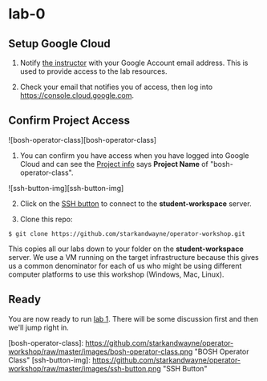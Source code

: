 # lab-0

## Setup Google Cloud

1. Notify [the instructor][instructor_email] with your Google Account email address.  This is used to provide access to the lab resources.

2. Check your email that notifies you of access, then log into https://console.cloud.google.com.

## Confirm Project Access

![bosh-operator-class][bosh-operator-class]

1. You can confirm you have access when you have logged into Google Cloud and can see the [Project info][identifying_projects] says **Project Name** of "bosh-operator-class".

![ssh-button-img][ssh-button-img]

2. Click on the [SSH button][ssh-button] to connect to the **student-workspace** server.

3. Clone this repo:

```
$ git clone https://github.com/starkandwayne/operator-workshop.git
```

This copies all our labs down to your folder on the **student-workspace** server.  We use a VM running on the target infrastructure because this gives us a common denominator for each of us who might be using different computer platforms to use this workshop (Windows, Mac, Linux).

## Ready

You are now ready to run [lab 1][lab-1].  There will be some discussion first and then we'll jump right in.

[//]: # (Pictures)

[bosh-operator-class]: https://github.com/starkandwayne/operator-workshop/raw/master/images/bosh-operator-class.png "BOSH Operator Class" <!-- .element height="50%" width="50%" -->
[ssh-button-img]: https://github.com/starkandwayne/operator-workshop/raw/master/images/ssh-button.png "SSH Button" <!-- .element height="50%" width="50%" -->

[//]: # (Links)

[instructor_email]: <mailto:tbird@starkandwayne.com>
[identifying_projects]: https://cloud.google.com/resource-manager/docs/creating-managing-projects#identifying_projects
[ssh-button]: https://cloud.google.com/compute/docs/instances/connecting-to-instance
[lab-1]: https://github.com/starkandwayne/operator-workshop/tree/master/student/lab-1
